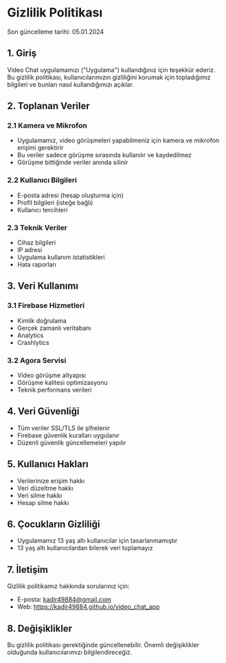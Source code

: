 # Gizlilik Politikası

Son güncelleme tarihi: 05.01.2024

## 1. Giriş
Video Chat uygulamamızı ("Uygulama") kullandığınız için teşekkür ederiz. Bu gizlilik politikası, kullanıcılarımızın gizliliğini korumak için topladığımız bilgileri ve bunları nasıl kullandığımızı açıklar.

## 2. Toplanan Veriler

### 2.1 Kamera ve Mikrofon
- Uygulamamız, video görüşmeleri yapabilmeniz için kamera ve mikrofon erişimi gerektirir
- Bu veriler sadece görüşme sırasında kullanılır ve kaydedilmez
- Görüşme bittiğinde veriler anında silinir

### 2.2 Kullanıcı Bilgileri
- E-posta adresi (hesap oluşturma için)
- Profil bilgileri (isteğe bağlı)
- Kullanıcı tercihleri

### 2.3 Teknik Veriler
- Cihaz bilgileri
- IP adresi
- Uygulama kullanım istatistikleri
- Hata raporları

## 3. Veri Kullanımı

### 3.1 Firebase Hizmetleri
- Kimlik doğrulama
- Gerçek zamanlı veritabanı
- Analytics
- Crashlytics

### 3.2 Agora Servisi
- Video görüşme altyapısı
- Görüşme kalitesi optimizasyonu
- Teknik performans verileri

## 4. Veri Güvenliği
- Tüm veriler SSL/TLS ile şifrelenir
- Firebase güvenlik kuralları uygulanır
- Düzenli güvenlik güncellemeleri yapılır

## 5. Kullanıcı Hakları
- Verilerinize erişim hakkı
- Veri düzeltme hakkı
- Veri silme hakkı
- Hesap silme hakkı

## 6. Çocukların Gizliliği
- Uygulamamız 13 yaş altı kullanıcılar için tasarlanmamıştır
- 13 yaş altı kullanıcılardan bilerek veri toplamayız

## 7. İletişim
Gizlilik politikamız hakkında sorularınız için:
- E-posta: kadir49884@gmail.com
- Web: https://kadir49884.github.io/video_chat_app

## 8. Değişiklikler
Bu gizlilik politikası gerektiğinde güncellenebilir. Önemli değişiklikler olduğunda kullanıcılarımızı bilgilendireceğiz. 